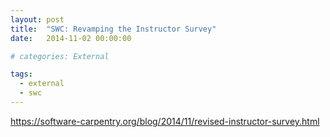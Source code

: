```yaml
---
layout: post
title:  "SWC: Revamping the Instructor Survey"
date:   2014-11-02 00:00:00

# categories: External

tags:
  - external
  - swc
---
```


https://software-carpentry.org/blog/2014/11/revised-instructor-survey.html
